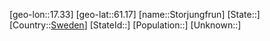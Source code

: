 ﻿---
location: [61.17,17.33]
type: City
tags:
- geo/City


SpocWebEntityId: 34596
isDeleted: false
confidential: public

---
[geo-lon::17.33]
[geo-lat::61.17]
[name::Storjungfrun]
[State::]
[Country::[Sweden](geo/Continent/Europe/Sweden.md)]
[StateId::]
[Population::]
[Unknown::]

